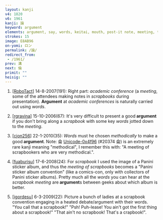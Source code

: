 ```yaml
---
layout: kanji
v4: 1820
v6: 1961
kanji: 論
keyword: argument
elements: argument, say, words, keitai, mouth, post-it note, meeting, tome, scrapbook, glass canopy, hood, flowers
strokes: 15
image: E8AB96
on-yomi: ロン
permalink: /論/
redirect_from:
 - /1961/
prev: 溝
next: 倫
primit: ""
heisig: ""
---
```


1) [<a href="http://kanji.koohii.com/profile/RoboTact">RoboTact</a>] 14-8-2007(191): Right part: <em>academic conference</em> (a <em>meeting</em>, some of the attendees making notes in <em>scrapbooks</em> during presentation). <strong>Argument</strong> at <em>academic conferences</em> is naturally carried out using <em>words</em>.

2) [<a href="http://kanji.koohii.com/profile/rgravina">rgravina</a>] 15-10-2006(67): It&#039;s very difficult to present a good<strong> argument</strong> if you don&#039;t bring along a <em>scrapbook</em> with some key <em>words</em> jotted down to the <em>meeting</em>.

3) [<a href="http://kanji.koohii.com/profile/cjon256">cjon256</a>] 22-1-2010(35): <em>Words</em> must he chosen <em>methodically</em> to make a good<strong> argument</strong>. Note: 侖 <a href="http://kanji.koohii.com/study/kanji/20374">Unicode-0x4f96</a> (#20374 侖) is an extremely rare kanji meaning &quot;methodical&quot;, I remember this with: &quot;A meeting of scrapbookers who are very methodical.&quot;.

4) [<a href="http://kanji.koohii.com/profile/fuaburisu">fuaburisu</a>] 17-6-2008(24): For <em>scrapbook</em> I used the image of a Panini sticker album, and thus the <em>meeting of scrapbooks</em> becomes a &quot;Panini sticker album convention&quot; (like a comics-con, only with collectors of Panini sticker albums). Pretty much all the <em>words</em> you can hear at the <em>scrapbook meeting</em> are<strong> argument</strong>s between geeks about which album is better.

5) [<a href="http://kanji.koohii.com/profile/igordesu">igordesu</a>] 6-3-2009(22): Picture a bunch of ladies at a scrapbook convention engaging in a heated debate/argument with their words. &quot;You call that a scrapbook!&quot; &quot;Psh! Puh-lease! You ain&#039;t got the first thing about a scrapbook!&quot; &quot;That ain&#039;t no scrapbook! That&#039;s a crapbook!&quot;.

